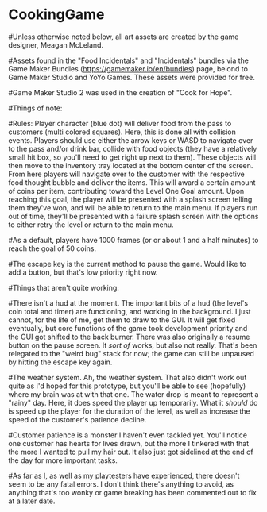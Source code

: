 # CookingGame
 
#Unless otherwise noted below, all art assets are created by the game designer, Meagan McLeland. 

#Assets found in the "Food Incidentals" and "Incidentals" bundles via the Game Maker Bundles (https://gamemaker.io/en/bundles) page, belond to Game Maker Studio and YoYo Games. These assets were provided for free.

#Game Maker Studio 2 was used in the creation of "Cook for Hope".

#Things of note:

#Rules: Player character (blue dot) will deliver food from the pass to customers (multi colored squares). Here, this is done all with collision events. Players should use either the arrow keys or WASD to navigate over to the pass and/or drink bar, collide with food objects (they have a relatively small hit box, so you'll need to get right up next to them). These objects will then move to the inventory tray located at the bottom center of the screen. From here players will navigate over to the customer with the respective food thought bubble and deliver the items. This will award a certain amount of coins per item, contributing toward the Level One Goal amount. Upon reaching this goal, the player will be presented with a splash screen telling them they've won, and will be able to return to the main menu. If players run out of time, they'll be presented with a failure splash screen with the options to either retry the level or return to the main menu. 

#As a default, players have 1000 frames (or or about 1 and a half minutes) to reach the goal of 50 coins. 

#The escape key is the current method to pause the game. Would like to add a button, but that's low priority right now. 

#Things that aren't quite working:

#There isn't a hud at the moment. The important bits of a hud (the level's coin total and timer) are functioning, and working in the background. I just cannot, for the life of me, get them to draw to the GUI. It will get fixed eventually, but core functions of the game took development priority and the GUI got shifted to the back burner. There was also originally a resume button on the pause screen. It *sort of* works, but also not really. That's been relegated to the "weird bug" stack for now; the game can still be unpaused by hitting the escape key again. 

#The weather system. Ah, the weather system. That also didn't work out quite as I'd hoped for this prototype, but you'll be able to see (hopefully) where my brain was at with that one. The water drop is meant to represent a "rainy" day. Here, it does speed the player up temporarily. What it *should* do is speed up the player for the duration of the level, as well as increase the speed of the customer's patience decline. 

#Customer patience is a monster I haven't even tackled yet. You'll notice one customer has hearts for lives drawn, but the more I tinkered with that the more I wanted to pull my hair out. It also just got sidelined at the end of the day for more important tasks. 

#As far as I, as well as my playtesters have experienced, there doesn't seem to be any fatal errors. I don't think there's anything to avoid, as anything that's too wonky or game breaking has been commented out to fix at a later date. 
